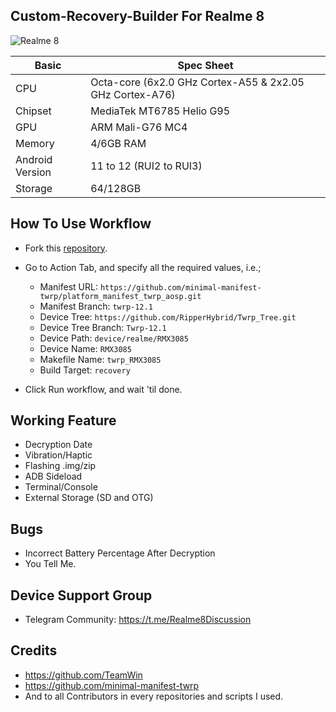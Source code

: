 ## Custom-Recovery-Builder For Realme 8

![Realme 8](https://image05.realme.net/general/20210427/1619510447064.png)

|Basic               |Spec Sheet                                                    |
|--                  |--                                                            |
|CPU                 |Octa-core (6x2.0 GHz Cortex-A55 & 2x2.05 GHz Cortex-A76)      |
|Chipset             |MediaTek MT6785 Helio G95                                     |
|GPU                 |ARM Mali-G76 MC4                                              |
|Memory              |4/6GB RAM                                                     |
|Android Version     |11 to 12 (RUI2 to RUI3)                                               |
|Storage             |64/128GB                                                      |
## How To Use Workflow
- Fork this [repository](https://github.com/RipperHybrid/Recovery-Builder).

- Go to Action Tab, and specify all the required values, i.e.;
  - Manifest URL: `https://github.com/minimal-manifest-twrp/platform_manifest_twrp_aosp.git`
  - Manifest Branch: `twrp-12.1`
  - Device Tree: `https://github.com/RipperHybrid/Twrp_Tree.git`
  - Device Tree Branch: `Twrp-12.1`
  - Device Path: `device/realme/RMX3085`
  - Device Name: `RMX3085`
  - Makefile Name: `twrp_RMX3085`
  - Build Target: `recovery`

- Click Run workflow, and wait 'til done.

## Working Feature
- Decryption Date
- Vibration/Haptic 
- Flashing .img/zip
- ADB Sideload
- Terminal/Console
- External Storage (SD and OTG)


## Bugs
- Incorrect Battery Percentage After Decryption
- You Tell Me.

## Device Support Group 
- Telegram Community: https://t.me/Realme8Discussion

## Credits
- https://github.com/TeamWin
- https://github.com/minimal-manifest-twrp
- And to all Contributors in every repositories and scripts I used.
